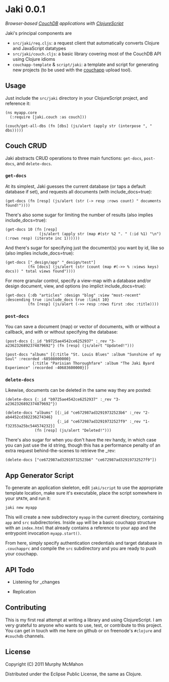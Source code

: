 Jaki 0.0.1
==========
*Browser-based [CouchDB](http://couchdb.apache.org) applications with [ClojureScript](http://github.com/clojure/clojurescript)*

Jaki's principal components are

* `src/jaki/req.cljs`: a request client that automatically converts Clojure and JavaScript datatypes
* `src/jaki/couch.cljs`: a basic library covering most of the CouchDB API using Clojure idioms
* `couchapp-template` & `script/jaki`: a template and script for generating new projects (to be used with the [couchapp](https://github.com/couchapp/couchapp) upload tool).

Usage
-----

Just include the `src/jaki` directory in your ClojureScript project, and reference it:

    (ns myapp.core
	  (:require [jaki.couch :as couch]))

    (couch/get-all-dbs (fn [dbs] (js/alert (apply str (interpose ", " dbs)))))
	
Couch CRUD
----------

Jaki abstracts CRUD operations to three main functions: `get-docs`, `post-docs`, and `delete-docs`.

### `get-docs`

At its simplest, Jaki guesses the current database (or taps a default database if set), and requests all documents (with include_docs=true):

    (get-docs (fn [resp] (js/alert (str (-> resp :rows count) " documents found!"))))

There's also some sugar for limiting the number of results (also implies include_docs=true):

    (get-docs 10 (fn [resp] 
	               (js/alert (apply str (map #(str %2 ". " (:id %1) "\n") (:rows resp) (iterate inc 1))))))

And there's sugar for specifying just the document(s) you want by id, like so (also implies include_docs=true):

    (get-docs ["_design/app" "_design/test"]
	          (fn [docs] (js/alert (str (count (map #(->> % :views keys) docs)) " total views found"))))

For more granular control, specify a view-map with a database and/or design document, view, and options (no implict include_docs=true):

    (get-docs {:db "articles" :design "blog" :view "most-recent" :descending true :include_docs true :limit 10}
	          (fn [resp] (js/alert (->> resp :rows first :doc :title))))

### `post-docs`

You can save a document (map) or vector of documents, with or without a callback, and with or 
without specifying the database:

    (post-docs {:_id "b9725ae4542ce6252937" :_rev "3-a2362326892374879692"} (fn [resp] (js/alert "Updated!")))

    (post-docs "albums" [{:title "St. Louis Blues" :album "Sunshine of my Soul" :recorded -68508000000}
	            {:title "Parisian Thoroughfare" :album "The Jaki Byard Experience" :recorded -40683600000}])

### `delete-docs`

Likewise, documents can be deleted in the same way they are posted:

    (delete-docs {:_id "b9725ae4542ce6252937" :_rev "3-a2362326892374879692"})
	
	(delete-docs "albums" [{:_id "ce672987ad32919732523b6" :_rev "2-ab4452cd382236274346}
	                       {:_id "ce672987ad32919732527f9" :_rev "1-f32353a25bc544574232}]
	             (fn [resp] (js/alert "Deleted!")))

There's also sugar for when you don't have the rev handy, in which case you can just use the
id string, though this has a performance penalty of an extra request behind-the-scenes to retrieve
the _rev:

    (delete-docs ["ce672987ad32919732523b6" "ce672987ad32919732527f9"])

App Generator Script
--------------------

To generate an application skeleton, edit `jaki/script` to use the appropriate template location, make sure it's executable,
place the script somewhere in your `$PATH`, and run it:

    jaki new myapp

This will create a new subdirectory `myapp` in the current directory, containing `app` and `src` subdirectories. Inside `app`
will be a basic couchapp structure with an `index.html` that already contains a reference to your app and the entrypoint invocation
`myapp.start()`.

From here, simply specify authentication credentials and target database in `.couchapprc` and compile the `src` subdirectory
and you are ready to push your couchapp.


API Todo
--------

- Listening for _changes

- Replication

Contributing
------------

This is my first real attempt at writing a library and using ClojureScript. I am very grateful to anyone who wants to use, test,
or contribute to this project. You can get in touch with me here on github or on freenode's `#clojure` and `#couchdb` channels.


License
-------

Copyright (C) 2011 Murphy McMahon

Distributed under the Eclipse Public License, the same as Clojure.
